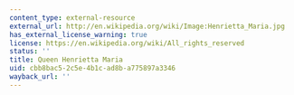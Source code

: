 ```yaml
---
content_type: external-resource
external_url: http://en.wikipedia.org/wiki/Image:Henrietta_Maria.jpg
has_external_license_warning: true
license: https://en.wikipedia.org/wiki/All_rights_reserved
status: ''
title: Queen Henrietta Maria
uid: cbb8bac5-2c5e-4b1c-ad8b-a775897a3346
wayback_url: ''
---
```

